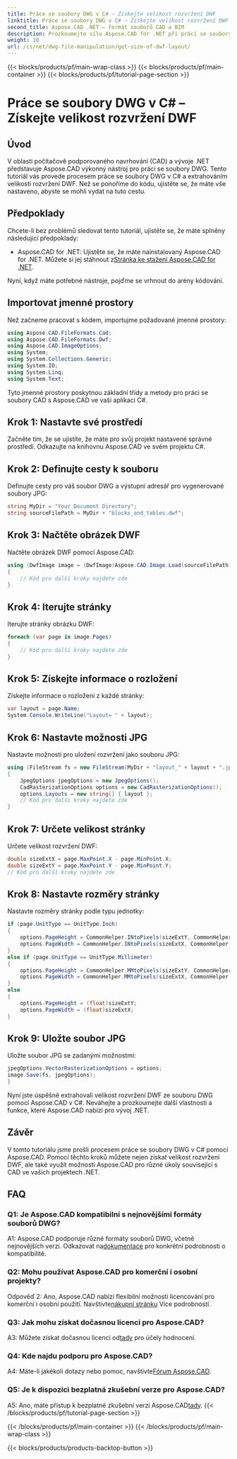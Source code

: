 ```yaml
---
title: Práce se soubory DWG v C# – Získejte velikost rozvržení DWF
linktitle: Práce se soubory DWG v C# – Získejte velikost rozvržení DWF
second_title: Aspose.CAD .NET – formát souborů CAD a BIM
description: Prozkoumejte sílu Aspose.CAD for .NET při práci se soubory DWG. Naučte se bez námahy extrahovat velikosti rozvržení DWF pomocí C#.
weight: 10
url: /cs/net/dwg-file-manipulation/get-size-of-dwf-layout/
---
```


{{< blocks/products/pf/main-wrap-class >}}
{{< blocks/products/pf/main-container >}}
{{< blocks/products/pf/tutorial-page-section >}}

# Práce se soubory DWG v C# – Získejte velikost rozvržení DWF

## Úvod

V oblasti počítačově podporovaného navrhování (CAD) a vývoje .NET představuje Aspose.CAD výkonný nástroj pro práci se soubory DWG. Tento tutoriál vás provede procesem práce se soubory DWG v C# a extrahováním velikosti rozvržení DWF. Než se ponoříme do kódu, ujistěte se, že máte vše nastaveno, abyste se mohli vydat na tuto cestu.

## Předpoklady

Chcete-li bez problémů sledovat tento tutoriál, ujistěte se, že máte splněny následující předpoklady:

-  Aspose.CAD for .NET: Ujistěte se, že máte nainstalovaný Aspose.CAD for .NET. Můžete si jej stáhnout z[Stránka ke stažení Aspose.CAD for .NET](https://releases.aspose.com/cad/net/).

Nyní, když máte potřebné nástroje, pojďme se vrhnout do arény kódování.

## Importovat jmenné prostory

Než začneme pracovat s kódem, importujme požadované jmenné prostory:

```csharp
using Aspose.CAD.FileFormats.Cad;
using Aspose.CAD.FileFormats.Dwf;
using Aspose.CAD.ImageOptions;
using System;
using System.Collections.Generic;
using System.IO;
using System.Linq;
using System.Text;
```

Tyto jmenné prostory poskytnou základní třídy a metody pro práci se soubory CAD s Aspose.CAD ve vaší aplikaci C#.

## Krok 1: Nastavte své prostředí

Začněte tím, že se ujistíte, že máte pro svůj projekt nastavené správné prostředí. Odkazujte na knihovnu Aspose.CAD ve svém projektu C#.

## Krok 2: Definujte cesty k souboru

Definujte cesty pro váš soubor DWG a výstupní adresář pro vygenerované soubory JPG:

```csharp
string MyDir = "Your Document Directory";
string sourceFilePath = MyDir + "blocks_and_tables.dwf";
```

## Krok 3: Načtěte obrázek DWF

Načtěte obrázek DWF pomocí Aspose.CAD:

```csharp
using (DwfImage image = (DwfImage)Aspose.CAD.Image.Load(sourceFilePath))
{
    // Kód pro další kroky najdete zde
}
```

## Krok 4: Iterujte stránky

Iterujte stránky obrázku DWF:

```csharp
foreach (var page in image.Pages)
{
    // Kód pro další kroky najdete zde
}
```

## Krok 5: Získejte informace o rozložení

Získejte informace o rozložení z každé stránky:

```csharp
var layout = page.Name;
System.Console.WriteLine("Layout= " + layout);
```

## Krok 6: Nastavte možnosti JPG

Nastavte možnosti pro uložení rozvržení jako souboru JPG:

```csharp
using (FileStream fs = new FileStream(MyDir + "layout_" + layout + ".jpg", FileMode.Create))
{
    JpegOptions jpegOptions = new JpegOptions();
    CadRasterizationOptions options = new CadRasterizationOptions();
    options.Layouts = new string[] { layout };
    // Kód pro další kroky najdete zde
}
```

## Krok 7: Určete velikost stránky

Určete velikost rozvržení DWF:

```csharp
double sizeExtX = page.MaxPoint.X - page.MinPoint.X;
double sizeExtY = page.MaxPoint.Y - page.MinPoint.Y;
// Kód pro další kroky najdete zde
```

## Krok 8: Nastavte rozměry stránky

Nastavte rozměry stránky podle typu jednotky:

```csharp
if (page.UnitType == UnitType.Inch)
{
    options.PageHeight = CommonHelper.INtoPixels(sizeExtY, CommonHelper.DPI);
    options.PageWidth = CommonHelper.INtoPixels(sizeExtX, CommonHelper.DPI);
}
else if (page.UnitType == UnitType.Millimeter)
{
    options.PageHeight = CommonHelper.MMtoPixels(sizeExtY, CommonHelper.DPI);
    options.PageWidth = CommonHelper.MMtoPixels(sizeExtX, CommonHelper.DPI);
}
else
{
    options.PageHeight = (float)sizeExtY;
    options.PageWidth = (float)sizeExtX;
}
```

## Krok 9: Uložte soubor JPG

Uložte soubor JPG se zadanými možnostmi:

```csharp
jpegOptions.VectorRasterizationOptions = options;
image.Save(fs, jpegOptions);
}
```

Nyní jste úspěšně extrahovali velikost rozvržení DWF ze souboru DWG pomocí Aspose.CAD v C#. Neváhejte a prozkoumejte další vlastnosti a funkce, které Aspose.CAD nabízí pro vývoj .NET.

## Závěr

V tomto tutoriálu jsme prošli procesem práce se soubory DWG v C# pomocí Aspose.CAD. Pomocí těchto kroků můžete nejen získat velikost rozvržení DWF, ale také využít možnosti Aspose.CAD pro různé úkoly související s CAD ve vašich projektech .NET.

## FAQ

### Q1: Je Aspose.CAD kompatibilní s nejnovějšími formáty souborů DWG?

 A1: Aspose.CAD podporuje různé formáty souborů DWG, včetně nejnovějších verzí. Odkazovat na[dokumentace](https://reference.aspose.com/cad/net/) pro konkrétní podrobnosti o kompatibilitě.

### Q2: Mohu používat Aspose.CAD pro komerční i osobní projekty?

 Odpověď 2: Ano, Aspose.CAD nabízí flexibilní možnosti licencování pro komerční i osobní použití. Navštivte[nákupní stránku](https://purchase.aspose.com/buy) Více podrobností.

### Q3: Jak mohu získat dočasnou licenci pro Aspose.CAD?

 A3: Můžete získat dočasnou licenci od[tady](https://purchase.aspose.com/temporary-license/) pro účely hodnocení.

### Q4: Kde najdu podporu pro Aspose.CAD?

A4: Máte-li jakékoli dotazy nebo pomoc, navštivte[Fórum Aspose.CAD](https://forum.aspose.com/c/cad/19).

### Q5: Je k dispozici bezplatná zkušební verze pro Aspose.CAD?

 A5: Ano, máte přístup k bezplatné zkušební verzi Aspose.CAD[tady](https://releases.aspose.com/).
{{< /blocks/products/pf/tutorial-page-section >}}

{{< /blocks/products/pf/main-container >}}
{{< /blocks/products/pf/main-wrap-class >}}

{{< blocks/products/products-backtop-button >}}
